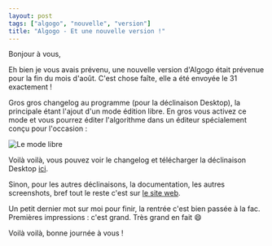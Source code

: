 ```yaml
---
layout: post
tags: ["algogo", "nouvelle", "version"]
title: "Algogo - Et une nouvelle version !"
---
```


Bonjour à vous,

Eh bien je vous avais prévenu, une nouvelle version d'Algogo était prévenue pour la fin du mois d'août. C'est chose faîte, elle a été envoyée le 31 exactement !

Gros gros changelog au programme (pour la déclinaison Desktop), la principale étant l'ajout d'un mode édition libre. En gros vous activez ce mode et vous pourrez éditer l'algorithme dans un éditeur spécialement conçu pour l'occasion :

![Le mode libre](https://www.algogo.xyz/assets/img/screenshots/fr/2.png)

Voilà voilà, vous pouvez voir le changelog et télécharger la déclinaison Desktop [ici](https://github.com/Skyost/Algogo/releases/tag/v0.3).

Sinon, pour les autres déclinaisons, la documentation, les autres screenshots, bref tout le reste c'est sur [le site web](https://www.algogo.xyz).

Un petit dernier mot sur moi pour finir, la rentrée c'est bien passée à la fac. Premières impressions : c'est grand. Très grand en fait :smile:

Voilà voilà, bonne journée à vous !